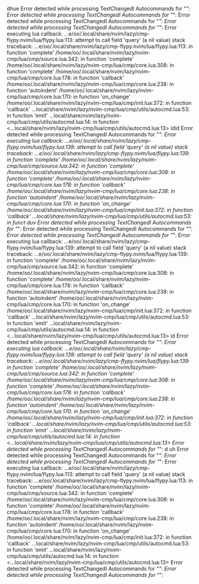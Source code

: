 dhue
Error detected while processing TextChangedI Autocommands for "*":
Error detected while processing TextChangedI Autocommands for "*":
Error detected while processing TextChangedI Autocommands for "*":
Error detected while processing TextChangedI Autocommands for "*":
  Error executing lua callback: ...e/oo/.local/share/nvim/lazy/cmp-flypy.nvim/lua/flypy.lua:113: attempt to call field 'query' (a nil value)
stack traceback:
	...e/oo/.local/share/nvim/lazy/cmp-flypy.nvim/lua/flypy.lua:113: in function 'complete'
	/home/oo/.local/share/nvim/lazy/nvim-cmp/lua/cmp/source.lua:342: in function 'complete'
	/home/oo/.local/share/nvim/lazy/nvim-cmp/lua/cmp/core.lua:308: in function 'complete'
	/home/oo/.local/share/nvim/lazy/nvim-cmp/lua/cmp/core.lua:178: in function 'callback'
	/home/oo/.local/share/nvim/lazy/nvim-cmp/lua/cmp/core.lua:238: in function 'autoindent'
	/home/oo/.local/share/nvim/lazy/nvim-cmp/lua/cmp/core.lua:170: in function 'on_change'
	/home/oo/.local/share/nvim/lazy/nvim-cmp/lua/cmp/init.lua:372: in function 'callback'
	...local/share/nvim/lazy/nvim-cmp/lua/cmp/utils/autocmd.lua:53: in function 'emit'
	...local/share/nvim/lazy/nvim-cmp/lua/cmp/utils/autocmd.lua:14: in function <...local/share/nvim/lazy/nvim-cmp/lua/cmp/utils/autocmd.lua:13>
idid
 Error detected while processing TextChangedI Autocommands for "*":
   Error executing lua callback: ...e/oo/.local/share/nvim/lazy/cmp-flypy.nvim/lua/flypy.lua:139: attempt to call field 'query' (a nil value)
stack traceback:
	...e/oo/.local/share/nvim/lazy/cmp-flypy.nvim/lua/flypy.lua:139: in function 'complete'
	/home/oo/.local/share/nvim/lazy/nvim-cmp/lua/cmp/source.lua:342: in function 'complete'
	/home/oo/.local/share/nvim/lazy/nvim-cmp/lua/cmp/core.lua:308: in function 'complete'
	/home/oo/.local/share/nvim/lazy/nvim-cmp/lua/cmp/core.lua:178: in function 'callback'
	/home/oo/.local/share/nvim/lazy/nvim-cmp/lua/cmp/core.lua:238: in function 'autoindent'
	/home/oo/.local/share/nvim/lazy/nvim-cmp/lua/cmp/core.lua:170: in function 'on_change'
	/home/oo/.local/share/nvim/lazy/nvim-cmp/lua/cmp/init.lua:372: in function 'callback'
	...local/share/nvim/lazy/nvim-cmp/lua/cmp/utils/autocmd.lua:53: in funct
duv
Error detected while processing TextChangedI Autocommands for "*":
Error detected while processing TextChangedI Autocommands for "*":
Error detected while processing TextChangedI Autocommands for "*":
  Error executing lua callback: ...e/oo/.local/share/nvim/lazy/cmp-flypy.nvim/lua/flypy.lua:139: attempt to call field 'query' (a nil value)
stack traceback:
	...e/oo/.local/share/nvim/lazy/cmp-flypy.nvim/lua/flypy.lua:139: in function 'complete'
	/home/oo/.local/share/nvim/lazy/nvim-cmp/lua/cmp/source.lua:342: in function 'complete'
	/home/oo/.local/share/nvim/lazy/nvim-cmp/lua/cmp/core.lua:308: in function 'complete'
	/home/oo/.local/share/nvim/lazy/nvim-cmp/lua/cmp/core.lua:178: in function 'callback'
	/home/oo/.local/share/nvim/lazy/nvim-cmp/lua/cmp/core.lua:238: in function 'autoindent'
	/home/oo/.local/share/nvim/lazy/nvim-cmp/lua/cmp/core.lua:170: in function 'on_change'
	/home/oo/.local/share/nvim/lazy/nvim-cmp/lua/cmp/init.lua:372: in function 'callback'
	...local/share/nvim/lazy/nvim-cmp/lua/cmp/utils/autocmd.lua:53: in function 'emit'
	...local/share/nvim/lazy/nvim-cmp/lua/cmp/utils/autocmd.lua:14: in function <...local/share/nvim/lazy/nvim-cmp/lua/cmp/utils/autocmd.lua:13>
id
Error detected while processing TextChangedI Autocommands for "*":
  Error executing lua callback: ...e/oo/.local/share/nvim/lazy/cmp-flypy.nvim/lua/flypy.lua:139: attempt to call field 'query' (a nil value)
stack traceback:
	...e/oo/.local/share/nvim/lazy/cmp-flypy.nvim/lua/flypy.lua:139: in function 'complete'
	/home/oo/.local/share/nvim/lazy/nvim-cmp/lua/cmp/source.lua:342: in function 'complete'
	/home/oo/.local/share/nvim/lazy/nvim-cmp/lua/cmp/core.lua:308: in function 'complete'
	/home/oo/.local/share/nvim/lazy/nvim-cmp/lua/cmp/core.lua:178: in function 'callback'
	/home/oo/.local/share/nvim/lazy/nvim-cmp/lua/cmp/core.lua:238: in function 'autoindent'
	/home/oo/.local/share/nvim/lazy/nvim-cmp/lua/cmp/core.lua:170: in function 'on_change'
	/home/oo/.local/share/nvim/lazy/nvim-cmp/lua/cmp/init.lua:372: in function 'callback'
	...local/share/nvim/lazy/nvim-cmp/lua/cmp/utils/autocmd.lua:53: in function 'emit'
	...local/share/nvim/lazy/nvim-cmp/lua/cmp/utils/autocmd.lua:14: in function <...local/share/nvim/lazy/nvim-cmp/lua/cmp/utils/autocmd.lua:13>
                     Error detected while processing TextChangedI Autocommands for "*":
d
uh
Error detected while processing TextChangedI Autocommands for "*":
Error detected while processing TextChangedI Autocommands for "*":
  Error executing lua callback: ...e/oo/.local/share/nvim/lazy/cmp-flypy.nvim/lua/flypy.lua:113: attempt to call field 'query' (a nil value)
stack traceback:
	...e/oo/.local/share/nvim/lazy/cmp-flypy.nvim/lua/flypy.lua:113: in function 'complete'
	/home/oo/.local/share/nvim/lazy/nvim-cmp/lua/cmp/source.lua:342: in function 'complete'
	/home/oo/.local/share/nvim/lazy/nvim-cmp/lua/cmp/core.lua:308: in function 'complete'
	/home/oo/.local/share/nvim/lazy/nvim-cmp/lua/cmp/core.lua:178: in function 'callback'
	/home/oo/.local/share/nvim/lazy/nvim-cmp/lua/cmp/core.lua:238: in function 'autoindent'
	/home/oo/.local/share/nvim/lazy/nvim-cmp/lua/cmp/core.lua:170: in function 'on_change'
	/home/oo/.local/share/nvim/lazy/nvim-cmp/lua/cmp/init.lua:372: in function 'callback'
	...local/share/nvim/lazy/nvim-cmp/lua/cmp/utils/autocmd.lua:53: in function 'emit'
	...local/share/nvim/lazy/nvim-cmp/lua/cmp/utils/autocmd.lua:14: in function <...local/share/nvim/lazy/nvim-cmp/lua/cmp/utils/autocmd.lua:13>
                     Error detected while processing TextChangedI Autocommands for "*":
                     Error detected while processing TextChangedI Autocommands for "*":
